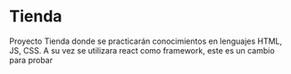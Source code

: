 # Tienda
Proyecto Tienda donde se practicarán conocimientos en lenguajes HTML, JS, CSS. A su vez se utilizara react como framework, este es un cambio para probar 